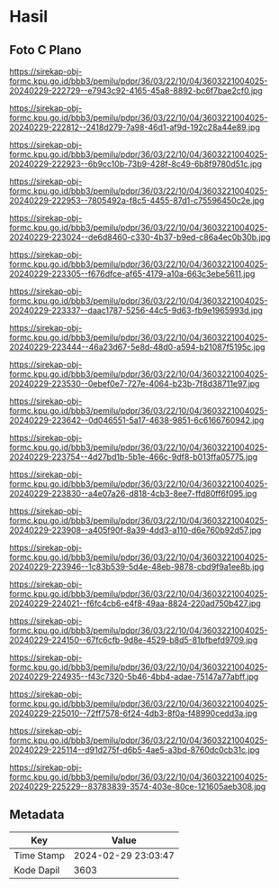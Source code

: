 # Hasil

## Foto C Plano

https://sirekap-obj-formc.kpu.go.id/bbb3/pemilu/pdpr/36/03/22/10/04/3603221004025-20240229-222729--e7943c92-4165-45a8-8892-bc6f7bae2cf0.jpg

https://sirekap-obj-formc.kpu.go.id/bbb3/pemilu/pdpr/36/03/22/10/04/3603221004025-20240229-222812--2418d279-7a98-46d1-af9d-192c28a44e89.jpg

https://sirekap-obj-formc.kpu.go.id/bbb3/pemilu/pdpr/36/03/22/10/04/3603221004025-20240229-222923--6b9cc10b-73b9-428f-8c49-6b8f9780d51c.jpg

https://sirekap-obj-formc.kpu.go.id/bbb3/pemilu/pdpr/36/03/22/10/04/3603221004025-20240229-222953--7805492a-f8c5-4455-87d1-c75596450c2e.jpg

https://sirekap-obj-formc.kpu.go.id/bbb3/pemilu/pdpr/36/03/22/10/04/3603221004025-20240229-223024--de6d8460-c330-4b37-b9ed-c86a4ec0b30b.jpg

https://sirekap-obj-formc.kpu.go.id/bbb3/pemilu/pdpr/36/03/22/10/04/3603221004025-20240229-223305--f676dfce-af65-4179-a10a-663c3ebe5611.jpg

https://sirekap-obj-formc.kpu.go.id/bbb3/pemilu/pdpr/36/03/22/10/04/3603221004025-20240229-223337--daac1787-5256-44c5-9d63-fb9e1965993d.jpg

https://sirekap-obj-formc.kpu.go.id/bbb3/pemilu/pdpr/36/03/22/10/04/3603221004025-20240229-223444--46a23d67-5e8d-48d0-a594-b21087f5195c.jpg

https://sirekap-obj-formc.kpu.go.id/bbb3/pemilu/pdpr/36/03/22/10/04/3603221004025-20240229-223530--0ebef0e7-727e-4064-b23b-7f8d38711e97.jpg

https://sirekap-obj-formc.kpu.go.id/bbb3/pemilu/pdpr/36/03/22/10/04/3603221004025-20240229-223642--0d046551-5a17-4638-9851-6c6166760942.jpg

https://sirekap-obj-formc.kpu.go.id/bbb3/pemilu/pdpr/36/03/22/10/04/3603221004025-20240229-223754--4d27bd1b-5b1e-466c-9df8-b013ffa05775.jpg

https://sirekap-obj-formc.kpu.go.id/bbb3/pemilu/pdpr/36/03/22/10/04/3603221004025-20240229-223830--a4e07a26-d818-4cb3-8ee7-ffd80ff6f095.jpg

https://sirekap-obj-formc.kpu.go.id/bbb3/pemilu/pdpr/36/03/22/10/04/3603221004025-20240229-223908--a405f90f-8a39-4dd3-a110-d6e760b92d57.jpg

https://sirekap-obj-formc.kpu.go.id/bbb3/pemilu/pdpr/36/03/22/10/04/3603221004025-20240229-223946--1c83b539-5d4e-48eb-9878-cbd9f9a1ee8b.jpg

https://sirekap-obj-formc.kpu.go.id/bbb3/pemilu/pdpr/36/03/22/10/04/3603221004025-20240229-224021--f6fc4cb6-e4f8-49aa-8824-220ad750b427.jpg

https://sirekap-obj-formc.kpu.go.id/bbb3/pemilu/pdpr/36/03/22/10/04/3603221004025-20240229-224150--67fc6cfb-9d8e-4529-b8d5-81bfbefd9709.jpg

https://sirekap-obj-formc.kpu.go.id/bbb3/pemilu/pdpr/36/03/22/10/04/3603221004025-20240229-224935--f43c7320-5b46-4bb4-adae-75147a77abff.jpg

https://sirekap-obj-formc.kpu.go.id/bbb3/pemilu/pdpr/36/03/22/10/04/3603221004025-20240229-225010--72ff7578-6f24-4db3-8f0a-f48990cedd3a.jpg

https://sirekap-obj-formc.kpu.go.id/bbb3/pemilu/pdpr/36/03/22/10/04/3603221004025-20240229-225114--d91d275f-d6b5-4ae5-a3bd-8760dc0cb31c.jpg

https://sirekap-obj-formc.kpu.go.id/bbb3/pemilu/pdpr/36/03/22/10/04/3603221004025-20240229-225229--83783839-3574-403e-80ce-121605aeb308.jpg


## Metadata

| Key        | Value               |
| ---------- | ------------------- |
| Time Stamp | 2024-02-29 23:03:47 |
| Kode Dapil | 3603                |



